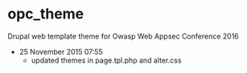 # opc_theme
Drupal web template theme for Owasp Web Appsec Conference 2016

- 25 November 2015 07:55
	- updated themes in page.tpl.php and alter.css

